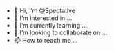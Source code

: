 - 👋 Hi, I’m @Spectative
- 👀 I’m interested in ...
- 🌱 I’m currently learning ...
- 💞️ I’m looking to collaborate on ...
- 📫 How to reach me ...

<!---
Spectative/Spectative is a ✨ special ✨ repository because its `README.md` (this file) appears on your GitHub profile.
You can click the Preview link to take a look at your changes.
--->
